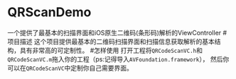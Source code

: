 # QRScanDemo
一个提供了最基本的扫描界面和iOS原生二维码(条形码)解析的ViewController
#项目描述
这个项目提供最基本的二维码扫描界面和扫描信息获取解析的基本结构，具有非常高的可定制性。
#怎样使用
打开工程将`QRCodeScanVC.h`和`QRCodeScanVC.m`拖入你的工程（ps:记得导入`AVFoundation.framework`），
然后你可以在`QRCodeScanVC`中定制你自己需要界面。
